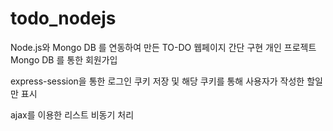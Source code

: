 # todo_nodejs

Node.js와 Mongo DB 를 연동하여 만든 TO-DO 웹페이지 간단 구현 개인 프로젝트
Mongo DB 를 통한 회원가입

express-session을 통한 로그인 쿠키 저장 및 해당 쿠키를 통해 사용자가 작성한 할일만 표시

ajax를 이용한 리스트 비동기 처리
